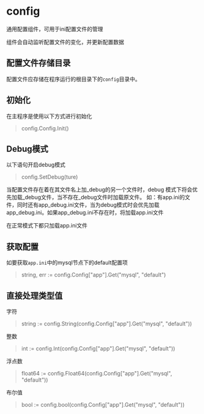 # config

通用配置组件，可用于ini配置文件的管理

组件会自动监听配置文件的变化，并更新配置数据

## 配置文件存储目录

配置文件应存储在程序运行的根目录下的`config`目录中。

## 初始化

在主程序是使用以下方式进行初始化

> config.Config.Init()

## Debug模式

以下语句开启debug模式
> config.SetDebug(ture)

当配置文件存在着在其文件名上加_debug的另一个文件时，debug 模式下将会优先加载_debug文件，当不存在_debug文件时加载原文件。
如：有app.ini的文件，同时还有app_debug.ini文件，当为debug模式时会优先加载app_debug.ini。如果app_debug.ini不存在时，将加载app.ini文件

在正常模式下都只加载app.ini文件


## 获取配置

如要获取`app.ini`中的mysql节点下的default配置项

> string, err := config.Config["app"].Get("mysql", "default")

## 直接处理类型值

字符
> string := config.String(config.Config["app"].Get("mysql", "default"))

整数
> int := config.Int(config.Config["app"].Get("mysql", "default"))

浮点数
> float64 := config.Float64(config.Config["app"].Get("mysql", "default"))

布尔值
> bool := config.bool(config.Config["app"].Get("mysql", "default"))
